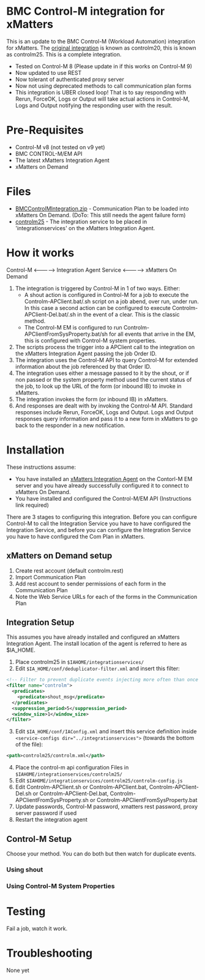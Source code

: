 # BMC Control-M integration for xMatters
This is an update to the BMC Control-M (Workload Automation) integration for xMatters.  The [original integration](https://support.xmatters.com/hc/en-us/articles/202025245?_ga=2.38456676.659900434.1499075783-1836047778.1485785168) is known as controlm20, this is known as controlm25.  This is a complete integration.
* Tested on Control-M 8 (Please update in if this works on Control-M 9)
* Now updated to use REST
* Now tolerant of authenticated proxy server
* Now not using deprecated methods to call communication plan forms
* This integration is UBER closed loop! That is to say responding with Rerun, ForceOK, Logs or Output will take actual actions in Control-M, Logs and Output notifying the responding user with the result.

# Pre-Requisites
* Control-M v8   (not tested on v9 yet)
* BMC CONTROL-M/EM API
* The latest xMatters Integration Agent
* xMatters on Demand

# Files
* [BMCControlMIntegration.zip](BMCControlMIntegration.zip) - Communication Plan to be loaded into xMatters On Demand.  (DoTo: This still needs the agent failure form)
* [controlm25](controlm25) - The integration service to be placed in 'integrationservices' on the xMatters Integration Agent.


# How it works
Control-M   <----->   Integration Agent Service   <----->   xMatters On Demand

1. The integration is triggered by Control-M in 1 of two ways. Either:
   * A shout action is configured in Control-M for a job to execute the Controlm-APClient.bat/.sh script on a job abend, over run, under run. In this case a second action can be configured to execute Controlm-APClient-Del.bat/.sh in the event of a clear.  This is the classic method.
   * The Control-M EM is configured to run Controlm-APClientFromSysProperty.bat/sh for all events that arrive in the EM, this is configured with Control-M system properties.
2. The scripts process the trigger into a APClient call to the integration on the xMatters Integration Agent passing the job Order ID.
3. The integration uses the Control-M API to query Control-M for extended information about the job referenced by that Order ID.
4. The integration uses either a message passed to it by the shout, or if non passed or the system property method used the current status of the job, to look up the URL of the form (or inbound IB) to invoke in xMatters.
5. The integration invokes the form (or inbound IB) in xMatters.
6. And responses are dealt with by invoking the Control-M API. Standard responses include Rerun, ForceOK, Logs and Output.  Logs and Output responses query information and pass it to a new form in xMatters to go back to the responder in a new notification.


# Installation
These instructions assume:
* You have installed an [xMatters Integration Agent](https://support.xmatters.com/hc/en-us/articles/201463419) on the Contorl-M EM server and you have already successfully configured it to connect to xMatters On Demand.
* You have installed and configured the Control-M/EM API (Instructions link required)

There are 3 stages to configuring this integration. Before you can configure Control-M to call the Integration Service you have to have configured the Integration Service, and before you can configure the Integration Service you have to have configured the Com Plan in xMatters.

## xMatters on Demand setup
1. Create rest account (default controlm.rest)
2. Import Communication Plan
3. Add rest account to sender permissions of each form in the Communication Plan
4. Note the Web Service URLs for each of the forms in the Communication Plan

## Integration Setup
This assumes you have already installed and configured an xMatters Integration Agent. The install location of the agent is referred to here as $IA_HOME.

1. Place controlm25 in `$IAHOME/integrationservices/`
2. Edit `$IA_HOME/conf/deduplicator-filter.xml` and insert this filter:
```xml
<!-- Filter to prevent duplicate events injecting more often than once every 5 seconds -->
<filter name="controlm">
  <predicates>
    <predicate>shout_msg</predicate>
  </predicates>
  <suppression_period>5</suppression_period>
  <window_size>1</window_size>
</filter>
```
3. Edit `$IA_HOME/conf/IAConfig.xml` and insert this service definition inside `<service-configs dir="../integrationservices">` (towards the bottom of the file):
```xml
<path>controlm25/controlm.xml</path>
```
4. Place the control-m api configuration Files in `$IAHOME/integrationservices/controlm25/`
5. Edit `$IAHOME/integrationservices/controlm25/controlm-config.js`
6. Edit Controlm-APClient.sh or Controlm-APClient.bat, Controlm-APClient-Del.sh or Controlm-APClient-Del.bat, Controlm-APClientFromSysProperty.sh or Controlm-APClientFromSysProperty.bat
7. Update passwords, Control-M password, xmatters rest password, proxy server password if used
8. Restart the integration agent


## Control-M Setup
Choose your method.  You can do both but then watch for duplicate events.

### Using shout


### Using Control-M System Properties



# Testing
Fail a job, watch it work.

# Troubleshooting
None yet
